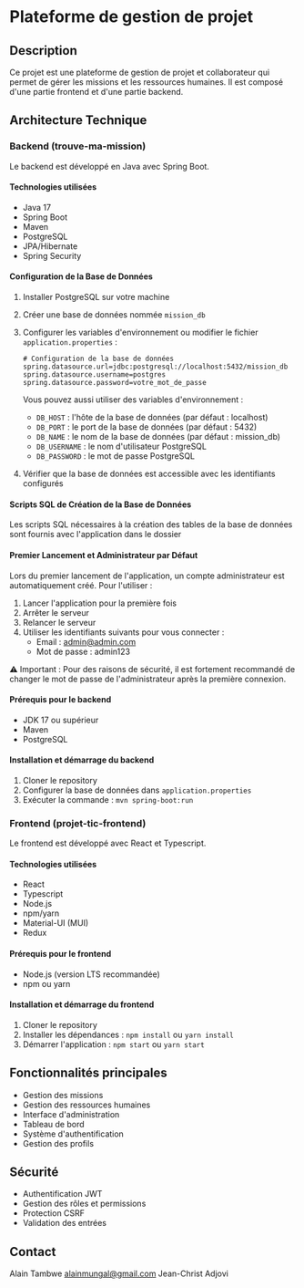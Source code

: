 # Plateforme de gestion de projet

## Description
Ce projet est une plateforme de gestion de projet et collaborateur qui permet de gérer les missions et les ressources humaines. Il est composé d'une partie frontend et d'une partie backend.

## Architecture Technique

### Backend (trouve-ma-mission)
Le backend est développé en Java avec Spring Boot.

#### Technologies utilisées
- Java 17
- Spring Boot
- Maven
- PostgreSQL
- JPA/Hibernate
- Spring Security

#### Configuration de la Base de Données
1. Installer PostgreSQL sur votre machine
2. Créer une base de données nommée `mission_db`
3. Configurer les variables d'environnement ou modifier le fichier `application.properties` :
   ```properties
   # Configuration de la base de données
   spring.datasource.url=jdbc:postgresql://localhost:5432/mission_db
   spring.datasource.username=postgres
   spring.datasource.password=votre_mot_de_passe
   ```
   
   Vous pouvez aussi utiliser des variables d'environnement :
   - `DB_HOST` : l'hôte de la base de données (par défaut : localhost)
   - `DB_PORT` : le port de la base de données (par défaut : 5432)
   - `DB_NAME` : le nom de la base de données (par défaut : mission_db)
   - `DB_USERNAME` : le nom d'utilisateur PostgreSQL
   - `DB_PASSWORD` : le mot de passe PostgreSQL

4. Vérifier que la base de données est accessible avec les identifiants configurés

#### Scripts SQL de Création de la Base de Données
Les scripts SQL nécessaires à la création des tables de la base de données sont fournis avec l'application dans le dossier

#### Premier Lancement et Administrateur par Défaut
Lors du premier lancement de l'application, un compte administrateur est automatiquement créé. Pour l'utiliser :

1. Lancer l'application pour la première fois
2. Arrêter le serveur
3. Relancer le serveur
4. Utiliser les identifiants suivants pour vous connecter :
   - Email : admin@admin.com
   - Mot de passe : admin123

⚠️ Important : Pour des raisons de sécurité, il est fortement recommandé de changer le mot de passe de l'administrateur après la première connexion.

#### Prérequis pour le backend
- JDK 17 ou supérieur
- Maven
- PostgreSQL

#### Installation et démarrage du backend
1. Cloner le repository
2. Configurer la base de données dans `application.properties`
3. Exécuter la commande : `mvn spring-boot:run`

### Frontend (projet-tic-frontend)
Le frontend est développé avec React et Typescript.

#### Technologies utilisées
- React
- Typescript
- Node.js
- npm/yarn
- Material-UI (MUI)
- Redux

#### Prérequis pour le frontend
- Node.js (version LTS recommandée)
- npm ou yarn

#### Installation et démarrage du frontend
1. Cloner le repository
2. Installer les dépendances : `npm install` ou `yarn install`
3. Démarrer l'application : `npm start` ou `yarn start`

## Fonctionnalités principales
- Gestion des missions
- Gestion des ressources humaines
- Interface d'administration
- Tableau de bord
- Système d'authentification
- Gestion des profils


## Sécurité
- Authentification JWT
- Gestion des rôles et permissions
- Protection CSRF
- Validation des entrées


## Contact
Alain Tambwe alainmungal@gmail.com
Jean-Christ Adjovi 
